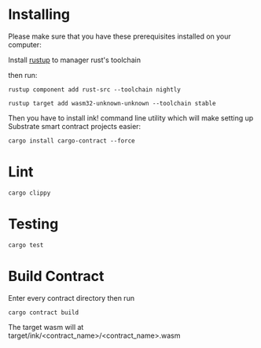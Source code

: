 # Installing



Please make sure that you have these prerequisites installed on your computer:

Install [rustup](https://rustup.rs/) to manager rust's toolchain

then run: 

```rustup component add rust-src --toolchain nightly```

```rustup target add wasm32-unknown-unknown --toolchain stable```

Then you have to install ink! command line utility which will make setting up Substrate smart contract projects easier:

```cargo install cargo-contract --force```



# Lint

```cargo clippy```



# Testing

```cargo test```



# Build Contract

Enter every contract directory then run

```
cargo contract build
```



The target wasm will at target/ink/<contract_name>/<contract_name>.wasm